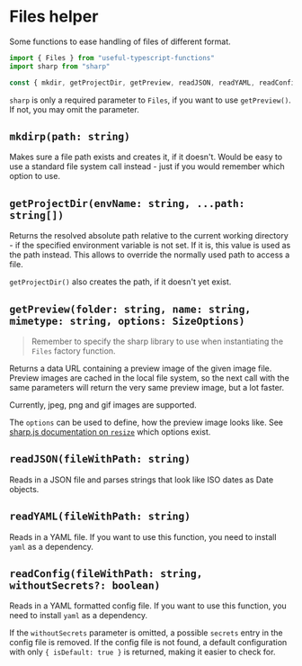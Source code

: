 # Files helper

Some functions to ease handling of files of different format.

```ts
import { Files } from "useful-typescript-functions"
import sharp from "sharp"

const { mkdir, getProjectDir, getPreview, readJSON, readYAML, readConfig } = Files({ sharp })
```

`sharp` is only a required parameter to `Files`, if you want to use `getPreview()`. If not, you may omit the parameter.

## `mkdirp(path: string)`

Makes sure a file path exists and creates it, if it doesn't. Would be easy to use a standard file system call instead - just if you would remember which option to use.

## `getProjectDir(envName: string, ...path: string[])`

Returns the resolved absolute path relative to the current working directory - if the specified environment variable is not set. If it is, this value is used as the path instead. This allows to override the normally used path to access a file.

`getProjectDir()` also creates the path, if it doesn't yet exist.

## `getPreview(folder: string, name: string, mimetype: string, options: SizeOptions)`

> Remember to specify the sharp library to use when instantiating the `Files` factory function.

Returns a data URL containing a preview image of the given image file. Preview images are cached in the local file system, so the next call with the same parameters will return the very same preview image, but a lot faster.

Currently, jpeg, png and gif images are supported.

The `options` can be used to define, how the preview image looks like. See [sharp.js documentation on `resize`](https://sharp.pixelplumbing.com/api-resize) which options exist.

## `readJSON(fileWithPath: string)`

Reads in a JSON file and parses strings that look like ISO dates as Date objects.

## `readYAML(fileWithPath: string)`

Reads in a YAML file. If you want to use this function, you need to install `yaml` as a dependency.

## `readConfig(fileWithPath: string, withoutSecrets?: boolean)`

Reads in a YAML formatted config file. If you want to use this function, you need to install `yaml` as a dependency.

If the `withoutSecrets` parameter is omitted, a possible `secrets` entry in the config file is removed. If the config file is not found, a default configuration with only `{ isDefault: true }` is returned, making it easier to check for.
